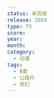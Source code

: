 ```yaml
---
status: 未完成
release: 2024
type: TV
score: 
year: 
month: 
category:
  - 动漫
tags:
  - B类
  - 公路片
  - 奇幻
---
```

